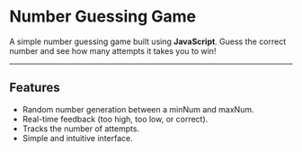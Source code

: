 # Number Guessing Game

A simple number guessing game built using **JavaScript**. Guess the correct number and see how many attempts it takes you to win!

---

## Features
- Random number generation between a minNum and maxNum.
- Real-time feedback (too high, too low, or correct).
- Tracks the number of attempts.
- Simple and intuitive interface.
